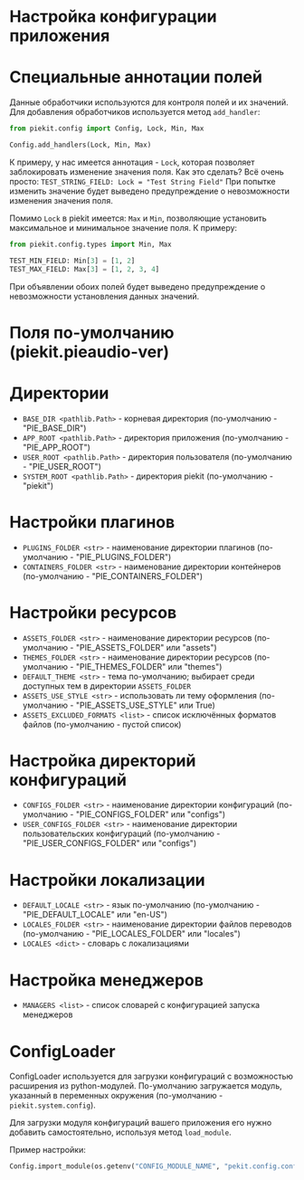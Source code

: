 # Настройка конфигурации приложения

# Специальные аннотации полей

Данные обработчики используются для контроля полей и их значений. Для добавления обработчиков используется метод `add_handler`:

```py
from piekit.config import Config, Lock, Min, Max

Config.add_handlers(Lock, Min, Max)
```

К примеру, у нас имеется аннотация - `Lock`, которая позволяет заблокировать изменение значения поля.
Как это сделать? Всё очень просто: `TEST_STRING_FIELD: Lock = "Test String Field"`
При попытке изменить значение будет выведено предупреждение о невозможности изменения значения поля.

Помимо `Lock` в piekit имеется: `Max` и `Min`, позволяющие установить максимальное и минимальное значение поля. 
К примеру:
```py
from piekit.config.types import Min, Max

TEST_MIN_FIELD: Min[3] = [1, 2]
TEST_MAX_FIELD: Max[3] = [1, 2, 3, 4]
```

При объявлении обоих полей будет выведено предупреждение о невозможности установления данных значений.


# Поля по-умолчанию (piekit.pieaudio-ver)

# Директории
* `BASE_DIR <pathlib.Path>` - корневая директория (по-умолчанию - "PIE_BASE_DIR")
* `APP_ROOT <pathlib.Path>` - директория приложения (по-умолчанию - "PIE_APP_ROOT")
* `USER_ROOT <pathlib.Path>` - директория пользователя (по-умолчанию - "PIE_USER_ROOT")
* `SYSTEM_ROOT <pathlib.Path>` - директория piekit (по-умолчанию - "piekit")

# Настройки плагинов
* `PLUGINS_FOLDER <str>` - наименование директории плагинов (по-умолчанию - "PIE_PLUGINS_FOLDER")
* `CONTAINERS_FOLDER <str>` - наименование директории контейнеров (по-умолчанию - "PIE_CONTAINERS_FOLDER")

# Настройки ресурсов
* `ASSETS_FOLDER <str>` - наименование директории ресурсов (по-умолчанию - "PIE_ASSETS_FOLDER" или "assets")
* `THEMES_FOLDER <str>` - наименование директории ресурсов (по-умолчанию - "PIE_THEMES_FOLDER" или "themes")
* `DEFAULT_THEME <str>` - тема по-умолчанию; выбирает среди доступных тем в директории `ASSETS_FOLDER`
* `ASSETS_USE_STYLE <str>` - использовать ли тему оформления (по-умолчанию - "PIE_ASSETS_USE_STYLE" или True)
* `ASSETS_EXCLUDED_FORMATS <list>` - список исключённых форматов файлов (по-умолчанию - пустой список)

# Настройка директорий конфигураций
* `CONFIGS_FOLDER <str>` - наименование директории конфигураций (по-умолчанию - "PIE_CONFIGS_FOLDER" или "configs")
* `USER_CONFIGS_FOLDER <str>` - наименование директории пользовательских конфигураций (по-умолчанию - "PIE_USER_CONFIGS_FOLDER" или "configs")

# Настройки локализации
* `DEFAULT_LOCALE <str>` - язык по-умолчанию (по-умолчанию - "PIE_DEFAULT_LOCALE" или "en-US")
* `LOCALES_FOLDER <str>` - наименование директории файлов переводов (по-умолчанию - "PIE_LOCALES_FOLDER" или "locales")
* `LOCALES <dict>` - словарь с локализациями

# Настройка менеджеров
* `MANAGERS <list>` - список словарей с конфигурацией запуска менеджеров


# ConfigLoader

ConfigLoader используется для загрузки конфигураций с возможностью расширения из python-модулей. По-умолчанию загружается модуль, указанный в переменных окружения (по-умолчанию - `piekit.system.config`).

Для загрузки модуля конфигураций вашего приложения его нужно добавить самостоятельно, используя метод `load_module`.

Пример настройки:

```py
Config.import_module(os.getenv("CONFIG_MODULE_NAME", "pekit.config.config"))
```
